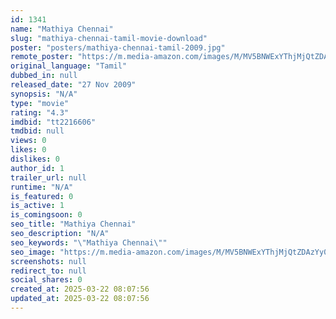 ```yaml
---
id: 1341
name: "Mathiya Chennai"
slug: "mathiya-chennai-tamil-movie-download"
poster: "posters/mathiya-chennai-tamil-2009.jpg"
remote_poster: "https://m.media-amazon.com/images/M/MV5BNWExYThjMjQtZDAzYy00YzMzLWJhYmMtZTZlMjI0YmI4MDIwXkEyXkFqcGdeQXVyMjM5NDY4NzU@._V1_SX300.jpg"
original_language: "Tamil"
dubbed_in: null
released_date: "27 Nov 2009"
synopsis: "N/A"
type: "movie"
rating: "4.3"
imdbid: "tt2216606"
tmdbid: null
views: 0
likes: 0
dislikes: 0
author_id: 1
trailer_url: null
runtime: "N/A"
is_featured: 0
is_active: 1
is_comingsoon: 0
seo_title: "Mathiya Chennai"
seo_description: "N/A"
seo_keywords: "\"Mathiya Chennai\""
seo_image: "https://m.media-amazon.com/images/M/MV5BNWExYThjMjQtZDAzYy00YzMzLWJhYmMtZTZlMjI0YmI4MDIwXkEyXkFqcGdeQXVyMjM5NDY4NzU@._V1_SX300.jpg"
screenshots: null
redirect_to: null
social_shares: 0
created_at: 2025-03-22 08:07:56
updated_at: 2025-03-22 08:07:56
---
```


